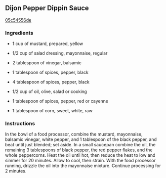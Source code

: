 ## Dijon Pepper Dippin Sauce

[05c54556de](http://www.epicurious.com/recipes/food/views/dijon-pepper-dippin-sauce-385000)

### Ingredients

 - 1 cup of mustard, prepared, yellow

 - 1/2 cup of salad dressing, mayonnaise, regular

 - 2 tablespoon of vinegar, balsamic

 - 1 tablespoon of spices, pepper, black

 - 4 tablespoon of spices, pepper, black

 - 1/2 cup of oil, olive, salad or cooking

 - 1 tablespoon of spices, pepper, red or cayenne

 - 1 tablespoon of corn, sweet, white, raw

### Instructions

In the bowl of a food processor, combine the mustard, mayonnaise, balsamic vinegar, white pepper, and 1 tablespoon of the black pepper, and beat until just blended; set aside. In a small saucepan combine the oil, the remaining 3 tablespoons of black pepper, the red pepper flakes, and the whole peppercorns. Heat the oil until hot, then reduce the heat to low and simmer for 20 minutes. Allow to cool, then strain. With the food processor running, drizzle the oil into the mayonnaise mixture. Continue processing for 2 minutes.